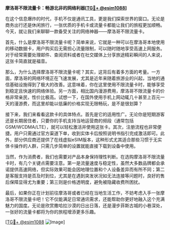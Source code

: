**摩洛哥不限流量卡：畅游北非的网络利器[[TG💪+ @esim1088](https://t.me/s/esim1088)]**

在这个信息爆炸的时代，手机不仅是通讯工具，更是我们探索世界的窗口。无论是商务出行还是休闲旅行，一张优质的手机卡或流量卡都能让我们的旅程更加顺畅。今天，就让我们来聊聊一款备受关注的网络神器——摩洛哥不限流量卡。

首先，什么是摩洛哥不限流量卡呢？简单来说，它就是一种可以在摩洛哥本地使用的移动数据卡，用户购买后无需担心流量限制，可以随时随地享受高速上网服务。对于经常需要处理邮件、查阅资料或者在社交媒体上分享旅途精彩瞬间的人来说，这张卡简直就是福音。

那么，为什么选择摩洛哥不限流量卡呢？其实，这背后有着多方面的考量。一方面，摩洛哥的网络环境正在飞速发展，尤其是近年来随着旅游业的兴起，当地的通信基础设施得到了极大的改善。这意味着，你在这里使用不限流量卡时，能够享受到稳定且快速的网络体验。另一方面，相比国内漫游费用，摩洛哥不限流量卡的价格非常亲民，性价比极高。试想一下，在国外使用手机上网动辄几十甚至上百元一天的漫游费，而这里却能以低廉的价格实现无限畅玩，是不是很划算？

接下来，我们来看看这款卡的具体特点。首先是它的适用性广。无论你是短期游客还是长期居住者，只要你的手机支持当地运营商的频段（通常包括GSM/WCDMA/LTE），就可以轻松激活并使用这张卡。其次，注册流程也非常便捷。用户只需通过官方渠道下单，收到实体卡后按照说明书指引完成激活即可。此外，部分供应商还提供了在线虚拟eSIM版本，这种形式尤其适合那些习惯于无实体卡操作的人群，只需几步简单的设置就能直接下载到设备中使用。

当然，作为消费者，我们也需要对产品本身保持理性判断。在选购摩洛哥不限流量卡时，有几个关键点需要注意。第一是流量速度与稳定性，虽然大多数品牌都会承诺提供高速网络，但实际效果可能会因地理位置和个人设备差异而有所不同；第二是客服支持是否及时到位，尤其是在遇到突发状况如无法连接等问题时，良好的售后保障显得尤为重要；第三则是价格透明度，避免被隐藏收费所困扰。

最后，如果你正在计划前往摩洛哥或者已经在当地生活工作，不妨考虑入手一张摩洛哥不限流量卡吧！它不仅能满足日常通讯需求，还能帮助你更好地融入这个充满魅力的国度。无论是欣赏撒哈拉沙漠的日出日落，还是漫步菲斯古城的小巷深处，一张好的流量卡都将为你的旅程增添更多乐趣。

[[TG💪+ @esim1088](https://t.me/s/esim1088) ![Image](https://i.postimg.cc/4NQfJmqS/Snipaste-2025-05-13-00-14-12.png)]